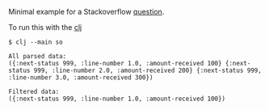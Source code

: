 Minimal example for a Stackoverflow [question](https://stackoverflow.com/questions/56679996/how-can-i-filter-only-some-values-from-my-nested-xml-in-clojure/56688798?noredirect=1#comment99991947_56688798).


To run this with the [clj](https://clojure.org/guides/getting_started)

```shell
$ clj --main so
```

```
All parsed data:
({:next-status 999, :line-number 1.0, :amount-received 100} {:next-status 999, :line-number 2.0, :amount-received 200} {:next-status 999, :line-number 3.0, :amount-received 300})

Filtered data:
({:next-status 999, :line-number 1.0, :amount-received 100})

```
